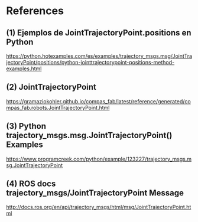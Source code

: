 # References

## (1) Ejemplos de JointTrajectoryPoint.positions en Python
 https://python.hotexamples.com/es/examples/trajectory_msgs.msg/JointTrajectoryPoint/positions/python-jointtrajectorypoint-positions-method-examples.html

## (2) JointTrajectoryPoint
https://gramaziokohler.github.io/compas_fab/latest/reference/generated/compas_fab.robots.JointTrajectoryPoint.html

## (3) Python trajectory_msgs.msg.JointTrajectoryPoint() Examples
https://www.programcreek.com/python/example/123227/trajectory_msgs.msg.JointTrajectoryPoint

## (4) ROS docs trajectory_msgs/JointTrajectoryPoint Message
http://docs.ros.org/en/api/trajectory_msgs/html/msg/JointTrajectoryPoint.html